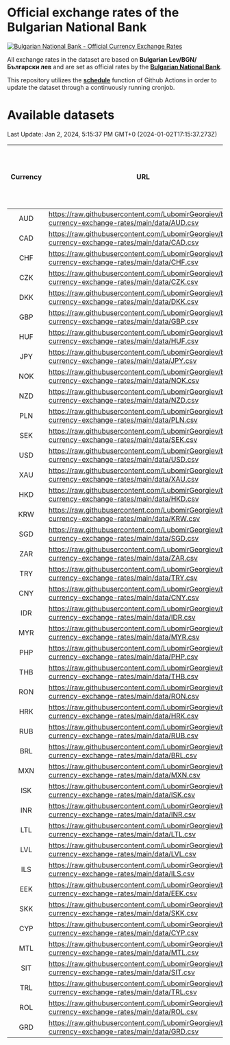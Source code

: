 # Official exchange rates of the Bulgarian National Bank

[![Bulgarian National Bank - Official Currency Exchange Rates](https://github.com/LubomirGeorgiev/bnb-currency-exchange-rates/actions/workflows/update-rates.yml/badge.svg?branch=main)](https://github.com/LubomirGeorgiev/bnb-currency-exchange-rates/actions/workflows/update-rates.yml)

All exchange rates in the dataset are based on **Bulgarian Lev/BGN/Български лев** and are set as official rates by the [**Bulgarian National Bank**](https://www.bnb.bg/Statistics/StExternalSector/StExchangeRates/StERForeignCurrencies/index.htm?toLang=_EN).

This repository utilizes the [**schedule**](https://docs.github.com/en/actions/reference/events-that-trigger-workflows) function of Github Actions in order to update the dataset through a continuously running cronjob.

# Available datasets

<!-- START LINKS (DO NOT EVER FU*ING DELETE THIS COMMENT FOR THE LOVE OF YOUR LIFE!!! IF YOU ARE CURIOS HOW IT WORKS, YOU CAN HAVE A LOOK AT ./src/updateReadme.ts) -->

Last Update: Jan 2, 2024, 5:15:37 PM GMT+0 (2024-01-02T17:15:37.273Z)

| Currency | URL                                                                                             | Number of records | Number of missing days that were filled in |
| :------: | ----------------------------------------------------------------------------------------------- | :---------------: | :----------------------------------------: |
|   AUD    | https://raw.githubusercontent.com/LubomirGeorgiev/bnb-currency-exchange-rates/main/data/AUD.csv |       8726        |                    2698                    |
|   CAD    | https://raw.githubusercontent.com/LubomirGeorgiev/bnb-currency-exchange-rates/main/data/CAD.csv |       8726        |                    2698                    |
|   CHF    | https://raw.githubusercontent.com/LubomirGeorgiev/bnb-currency-exchange-rates/main/data/CHF.csv |       8726        |                    2698                    |
|   CZK    | https://raw.githubusercontent.com/LubomirGeorgiev/bnb-currency-exchange-rates/main/data/CZK.csv |       8726        |                    2698                    |
|   DKK    | https://raw.githubusercontent.com/LubomirGeorgiev/bnb-currency-exchange-rates/main/data/DKK.csv |       8726        |                    2698                    |
|   GBP    | https://raw.githubusercontent.com/LubomirGeorgiev/bnb-currency-exchange-rates/main/data/GBP.csv |       8726        |                    2698                    |
|   HUF    | https://raw.githubusercontent.com/LubomirGeorgiev/bnb-currency-exchange-rates/main/data/HUF.csv |       8726        |                    2698                    |
|   JPY    | https://raw.githubusercontent.com/LubomirGeorgiev/bnb-currency-exchange-rates/main/data/JPY.csv |       8726        |                    2698                    |
|   NOK    | https://raw.githubusercontent.com/LubomirGeorgiev/bnb-currency-exchange-rates/main/data/NOK.csv |       8726        |                    2698                    |
|   NZD    | https://raw.githubusercontent.com/LubomirGeorgiev/bnb-currency-exchange-rates/main/data/NZD.csv |       8726        |                    2698                    |
|   PLN    | https://raw.githubusercontent.com/LubomirGeorgiev/bnb-currency-exchange-rates/main/data/PLN.csv |       8726        |                    2698                    |
|   SEK    | https://raw.githubusercontent.com/LubomirGeorgiev/bnb-currency-exchange-rates/main/data/SEK.csv |       8726        |                    2698                    |
|   USD    | https://raw.githubusercontent.com/LubomirGeorgiev/bnb-currency-exchange-rates/main/data/USD.csv |       8726        |                    2698                    |
|   XAU    | https://raw.githubusercontent.com/LubomirGeorgiev/bnb-currency-exchange-rates/main/data/XAU.csv |       8726        |                    2700                    |
|   HKD    | https://raw.githubusercontent.com/LubomirGeorgiev/bnb-currency-exchange-rates/main/data/HKD.csv |       8426        |                    2609                    |
|   KRW    | https://raw.githubusercontent.com/LubomirGeorgiev/bnb-currency-exchange-rates/main/data/KRW.csv |       8426        |                    2609                    |
|   SGD    | https://raw.githubusercontent.com/LubomirGeorgiev/bnb-currency-exchange-rates/main/data/SGD.csv |       8426        |                    2609                    |
|   ZAR    | https://raw.githubusercontent.com/LubomirGeorgiev/bnb-currency-exchange-rates/main/data/ZAR.csv |       8426        |                    2609                    |
|   TRY    | https://raw.githubusercontent.com/LubomirGeorgiev/bnb-currency-exchange-rates/main/data/TRY.csv |       6914        |                    2145                    |
|   CNY    | https://raw.githubusercontent.com/LubomirGeorgiev/bnb-currency-exchange-rates/main/data/CNY.csv |       6794        |                    2109                    |
|   IDR    | https://raw.githubusercontent.com/LubomirGeorgiev/bnb-currency-exchange-rates/main/data/IDR.csv |       6794        |                    2109                    |
|   MYR    | https://raw.githubusercontent.com/LubomirGeorgiev/bnb-currency-exchange-rates/main/data/MYR.csv |       6794        |                    2109                    |
|   PHP    | https://raw.githubusercontent.com/LubomirGeorgiev/bnb-currency-exchange-rates/main/data/PHP.csv |       6794        |                    2109                    |
|   THB    | https://raw.githubusercontent.com/LubomirGeorgiev/bnb-currency-exchange-rates/main/data/THB.csv |       6794        |                    2109                    |
|   RON    | https://raw.githubusercontent.com/LubomirGeorgiev/bnb-currency-exchange-rates/main/data/RON.csv |       6735        |                    2091                    |
|   HRK    | https://raw.githubusercontent.com/LubomirGeorgiev/bnb-currency-exchange-rates/main/data/HRK.csv |       6429        |                    1993                    |
|   RUB    | https://raw.githubusercontent.com/LubomirGeorgiev/bnb-currency-exchange-rates/main/data/RUB.csv |       6125        |                    1896                    |
|   BRL    | https://raw.githubusercontent.com/LubomirGeorgiev/bnb-currency-exchange-rates/main/data/BRL.csv |       5824        |                    1812                    |
|   MXN    | https://raw.githubusercontent.com/LubomirGeorgiev/bnb-currency-exchange-rates/main/data/MXN.csv |       5824        |                    1812                    |
|   ISK    | https://raw.githubusercontent.com/LubomirGeorgiev/bnb-currency-exchange-rates/main/data/ISK.csv |       5726        |                    1776                    |
|   INR    | https://raw.githubusercontent.com/LubomirGeorgiev/bnb-currency-exchange-rates/main/data/INR.csv |       5455        |                    1696                    |
|   LTL    | https://raw.githubusercontent.com/LubomirGeorgiev/bnb-currency-exchange-rates/main/data/LTL.csv |       5149        |                    1578                    |
|   LVL    | https://raw.githubusercontent.com/LubomirGeorgiev/bnb-currency-exchange-rates/main/data/LVL.csv |       4786        |                    1466                    |
|   ILS    | https://raw.githubusercontent.com/LubomirGeorgiev/bnb-currency-exchange-rates/main/data/ILS.csv |       4729        |                    1475                    |
|   EEK    | https://raw.githubusercontent.com/LubomirGeorgiev/bnb-currency-exchange-rates/main/data/EEK.csv |       3994        |                    1220                    |
|   SKK    | https://raw.githubusercontent.com/LubomirGeorgiev/bnb-currency-exchange-rates/main/data/SKK.csv |       2966        |                    908                     |
|   CYP    | https://raw.githubusercontent.com/LubomirGeorgiev/bnb-currency-exchange-rates/main/data/CYP.csv |       2898        |                    882                     |
|   MTL    | https://raw.githubusercontent.com/LubomirGeorgiev/bnb-currency-exchange-rates/main/data/MTL.csv |       2598        |                    793                     |
|   SIT    | https://raw.githubusercontent.com/LubomirGeorgiev/bnb-currency-exchange-rates/main/data/SIT.csv |       2536        |                    772                     |
|   TRL    | https://raw.githubusercontent.com/LubomirGeorgiev/bnb-currency-exchange-rates/main/data/TRL.csv |       1810        |                    551                     |
|   ROL    | https://raw.githubusercontent.com/LubomirGeorgiev/bnb-currency-exchange-rates/main/data/ROL.csv |       1691        |                    518                     |
|   GRD    | https://raw.githubusercontent.com/LubomirGeorgiev/bnb-currency-exchange-rates/main/data/GRD.csv |        359        |                    107                     |

<!-- END LINKS (DO NOT EVER FU*ING DELETE THIS COMMENT FOR THE LOVE OF YOUR LIFE!!! IF YOU ARE CURIOS HOW IT WORKS, YOU CAN HAVE A LOOK AT ./src/updateReadme.ts) -->
